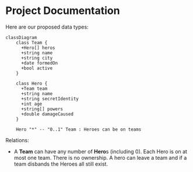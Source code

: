 # Project Documentation

Here are our proposed data types:

```mermaid
classDiagram
    class Team {
      +Hero[] heros
      +string name
      +string city
      +date formedOn
      +bool active
    }

    class Hero {
      +Team team
      +string name
      +string secretIdentity
      +int age
      +string[] powers
      +double damageCaused
    }

    Hero "*" -- "0..1" Team : Heroes can be on teams
```

Relations:

* A **Team** can have any number of **Hero**s (including 0). Each Hero is on at most one team. There is no ownership.
  A hero can leave a team and if a team disbands the Heroes all still exist.
